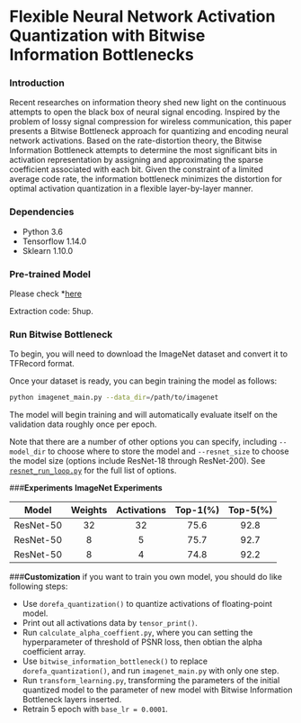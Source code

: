 # Flexible Neural Network Activation Quantization with Bitwise Information Bottlenecks

### **Introduction**
Recent researches on information theory shed new light on the continuous 
attempts to open the black box of neural signal encoding. Inspired by the 
problem of lossy signal compression for wireless communication, 
this paper presents a Bitwise Bottleneck approach for quantizing 
and encoding neural network activations. Based on the rate-distortion theory, 
the Bitwise Information Bottleneck attempts to determine the most significant bits in activation representation by assigning and approximating the sparse coefficient associated with each bit. Given the constraint of a limited average code rate, the information bottleneck minimizes the distortion for optimal activation quantization in a flexible layer-by-layer manner.



### **Dependencies**

+ Python 3.6
+ Tensorflow 1.14.0
+ Sklearn 1.10.0



### **Pre-trained Model**
Please check *[here](https://pan.baidu.com/s/1kaHGmfAsIUgYib9ugRPqXw)

Extraction code: 5hup.



### **Run Bitwise Bottleneck**
To begin, you will need to download the ImageNet dataset and convert it to
TFRecord format.

Once your dataset is ready, you can begin training the model as follows:

```bash
python imagenet_main.py --data_dir=/path/to/imagenet
```

The model will begin training and will automatically evaluate itself on the
validation data roughly once per epoch.

Note that there are a number of other options you can specify, including
`--model_dir` to choose where to store the model and `--resnet_size` to choose
the model size (options include ResNet-18 through ResNet-200). See
[`resnet_run_loop.py`](resnet_run_loop.py) for the full list of options.



###**Experiments**
**ImageNet Experiments**

Model|Weights|Activations|Top-1(%)|Top-5(%)
:---:|:---:|:---:|:---:|:---:
ResNet-50|32|32|75.6|92.8
ResNet-50|8|5|75.7|92.7
ResNet-50|8|4|74.8|92.2


###**Customization**
if you want to train you own model, you should do like following steps:
+ Use `dorefa_quantization()` to quantize activations of floating-point model.
+ Print out all activations data by `tensor_print()`.
+ Run `calculate_alpha_coeffient.py`, where you can setting the hyperparameter of threshold of PSNR loss, then obtian the
  alpha coefficient array.
+ Use `bitwise_information_bottleneck()` to replace `dorefa_quantization()`, and run `imagenet_main.py` with only one step.
+ Run `transform_learning.py`, transforming the parameters of the initial quantized model to the parameter of  new model with Bitwise
  Information Bottleneck layers inserted.
+ Retrain 5 epoch with `base_lr = 0.0001`.



